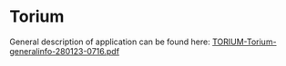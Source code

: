 # Torium
General description of application can be found here:
[TORIUM-Torium-generalinfo-280123-0716.pdf](https://github.com/ArtCie/Torium-BE/files/10526391/TORIUM-Torium-generalinfo-280123-0716.pdf)

